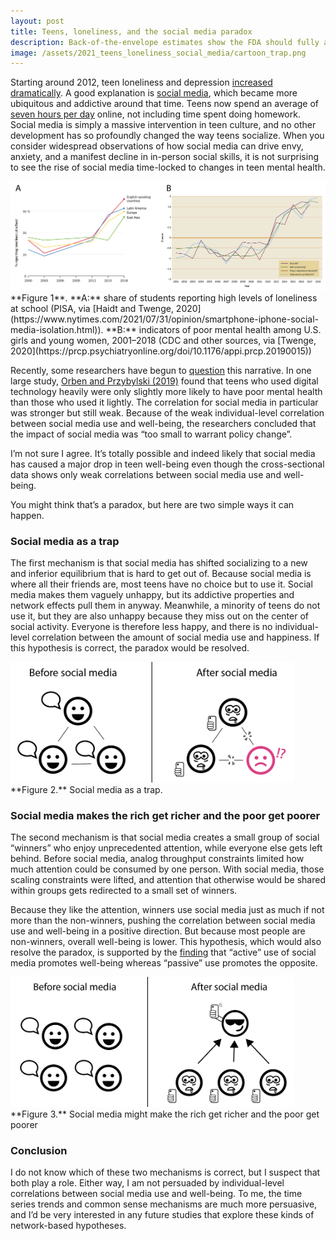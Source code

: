 ```yaml
---
layout: post
title: Teens, loneliness, and the social media paradox
description: Back-of-the-envelope estimates show the FDA should fully approve the Covid vaccines now.
image: /assets/2021_teens_loneliness_social_media/cartoon_trap.png
---
```


Starting around 2012, teen loneliness and depression [increased dramatically](https://prcp.psychiatryonline.org/doi/10.1176/appi.prcp.20190015). A good explanation is [social media](https://www.nytimes.com/2021/07/31/opinion/smartphone-iphone-social-media-isolation.html), which became more ubiquitous and addictive around that time. Teens now spend an average of [seven hours per day](https://www.cnn.com/2019/10/29/health/common-sense-kids-media-use-report-wellness/index.html) online, not including time spent doing homework. Social media is simply a massive intervention in teen culture, and no other development has so profoundly changed the way teens socialize. When you consider widespread observations of how social media can drive envy, anxiety, and a manifest decline in in-person social skills, it is not surprising to see the rise of social media time-locked to changes in teen mental health.


<div class="wrapper">
  <img src='/assets/2021_teens_loneliness_social_media/trends.png' class="inner" style="position:relative border: #222 2px solid; max-width:100%;" >
  <div class="caption">**Figure 1**. **A:** share of students reporting high levels of loneliness at school (PISA, via [Haidt and Twenge, 2020](https://www.nytimes.com/2021/07/31/opinion/smartphone-iphone-social-media-isolation.html)). **B:** indicators of poor mental health among U.S. girls and young women, 2001–2018 (CDC and other sources, via [Twenge, 2020](https://prcp.psychiatryonline.org/doi/10.1176/appi.prcp.20190015))
  </div>
</div>


Recently, some researchers have begun to [question](https://www.nytimes.com/2020/01/17/technology/kids-smartphones-depression.html) this narrative. In one large study, [Orben and Przybylski (2019)](https://www.nature.com/articles/s41562-018-0506-1) found that teens who used digital technology heavily were only slightly more likely to have poor mental health than those who used it lightly. The correlation for social media in particular was stronger but still weak. Because of the weak individual-level correlation between social media use and well-being, the researchers concluded that the impact of social media was “too small to warrant policy change”.

I’m not sure I agree. It’s totally possible and indeed likely that social media has caused a major drop in teen well-being even though the cross-sectional data shows only weak correlations between social media use and well-being. 

You might think that’s a paradox, but here are two simple ways it can happen.

### Social media as a trap
The first mechanism is that social media has shifted socializing to a new and inferior equilibrium that is hard to get out of. Because social media is where all their friends are, most teens have no choice but to use it. Social media makes them vaguely unhappy, but its addictive properties and network effects pull them in anyway. Meanwhile, a minority of teens do not use it, but they are also unhappy because they miss out on the center of social activity. Everyone is therefore less happy, and there is no individual-level correlation between the amount of social media use and happiness. If this hypothesis is correct, the paradox would be resolved.


<div class="wrapper">
  <img src='/assets/2021_teens_loneliness_social_media/cartoon_trap.png' class="inner" style="position:relative border: #222 2px solid; max-width:90%;" >
  <div class="caption">**Figure 2.** Social media as a trap.
  </div>
</div>

### Social media makes the rich get richer and the poor get poorer
The second mechanism is that social media creates a small group of social “winners” who enjoy unprecedented attention, while everyone else gets left behind. Before social media, analog throughput constraints limited how much attention could be consumed by one person. With social media, those scaling constraints were lifted, and attention that otherwise would be shared within groups gets redirected to a small set of winners. 

Because they like the attention, winners use social media just as much if not more than the non-winners, pushing the correlation between social media use and well-being in a positive direction. But because most people are non-winners, overall well-being is lower. This hypothesis, which would also resolve the paradox, is supported by the [finding](https://spssi.onlinelibrary.wiley.com/doi/10.1111/sipr.12033) that “active” use of social media promotes well-being whereas “passive” use promotes the opposite.


<div class="wrapper">
  <img src='/assets/2021_teens_loneliness_social_media/cartoon_rich.png' class="inner" style="position:relative border: #222 2px solid; max-width:90%;" >
  <div class="caption">**Figure 3.** Social media might make the rich get richer and the poor get poorer
  </div>
</div>


### Conclusion
I do not know which of these two mechanisms is correct, but I suspect that both play a role. Either way, I am not persuaded by individual-level correlations between social media use and well-being. To me, the time series trends and common sense mechanisms are much more persuasive, and I’d be very interested in any future studies that explore these kinds of network-based hypotheses.
